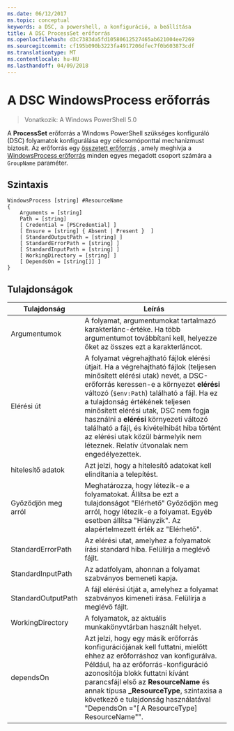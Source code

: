 ```yaml
---
ms.date: 06/12/2017
ms.topic: conceptual
keywords: a DSC, a powershell, a konfiguráció, a beállítása
title: A DSC ProcessSet erőforrás
ms.openlocfilehash: d3c7383da5fd10580612527465ab621004ee7269
ms.sourcegitcommit: cf195b090b3223fa4917206dfec7f0b603873cdf
ms.translationtype: MT
ms.contentlocale: hu-HU
ms.lasthandoff: 04/09/2018
---
```

# <a name="dsc-windowsprocess-resource"></a>A DSC WindowsProcess erőforrás

> Vonatkozik: A Windows PowerShell 5.0

A **ProcessSet** erőforrás a Windows PowerShell szükséges konfiguráló (DSC) folyamatok konfigurálása egy célcsomóponttal mechanizmust biztosít. Az erőforrás egy [összetett erőforrás](authoringResourceComposite.md) , amely meghívja a [WindowsProcess erőforrás](windowsProcessResource.md) minden egyes megadott csoport számára a `GroupName` paraméter.

## <a name="syntax"></a>Szintaxis

```
WindowsProcess [string] #ResourceName
{
    Arguments = [string]
    Path = [string]
    [ Credential = [PSCredential] ]
    [ Ensure = [string] { Absent | Present }  ]
    [ StandardOutputPath = [string] ]
    [ StandardErrorPath = [string] ]
    [ StandardInputPath = [string] ]
    [ WorkingDirectory = [string] ]
    [ DependsOn = [string[]] ]
}
```

## <a name="properties"></a>Tulajdonságok
|  Tulajdonság  |  Leírás   |
|---|---|
| Argumentumok| A folyamat, argumentumokat tartalmazó karakterlánc-értéke. Ha több argumentumot továbbítani kell, helyezze őket az összes ezt a karakterláncot.|
| Elérési út| A folyamat végrehajtható fájlok elérési útjait. Ha a végrehajtható fájlok (teljesen minősített elérési utak) nevét, a DSC-erőforrás keressen-e a környezet **elérési** változó (`$env:Path`) található a fájl. Ha ez a tulajdonság értékének teljesen minősített elérési utak, DSC nem fogja használni a **elérési** környezeti változó található a fájl, és kivételhibát hiba történt az elérési utak közül bármelyik nem léteznek. Relatív útvonalak nem engedélyezettek.|
| hitelesítő adatok| Azt jelzi, hogy a hitelesítő adatokat kell elindítania a telepítést.|
| Győződjön meg arról| Meghatározza, hogy létezik-e a folyamatokat. Állítsa be ezt a tulajdonságot "Elérhető" Győződjön meg arról, hogy létezik-e a folyamat. Egyéb esetben állítsa "Hiányzik". Az alapértelmezett érték az "Elérhető".|
| StandardErrorPath| Az elérési utat, amelyhez a folyamatok írási standard hiba. Felülírja a meglévő fájlt.|
| StandardInputPath| Az adatfolyam, ahonnan a folyamat szabványos bemeneti kapja.|
| StandardOutputPath| A fájl elérési útját a, amelyhez a folyamat szabványos kimeneti írása. Felülírja a meglévő fájlt.|
| WorkingDirectory| A folyamatok, az aktuális munkakönyvtárban használt helyet.|
| dependsOn | Azt jelzi, hogy egy másik erőforrás konfigurációjának kell futtatni, mielőtt ehhez az erőforráshoz van konfigurálva. Például, ha az erőforrás-konfiguráció azonosítója blokk futtatni kívánt parancsfájl első az **ResourceName** és annak típusa **_ResourceType**, szintaxisa a következő e tulajdonság használatával "DependsOn ="[ A ResourceType] ResourceName"".|